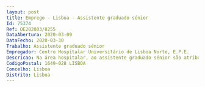 ```yaml
--- 
layout: post
title: Emprego - Lisboa - Assistente graduado sénior
Id: 75374
Ref: OE202003/0255
DataAbertura: 2020-03-09
DataFecho: 2020-03-30
Trabalho: Assistente graduado sénior
Empregador: Centro Hospitalar Universitário de Lisboa Norte, E.P.E.
Descricao: Na área hospitalar, ao assistente graduado sénior são atribuídas as funções de assistente e assistente graduado, cabendo lhe ainda a) Coordenar actividades assistenciais de investigação científica e de formação médica na área da especialidade b) Coordenar os processos de acreditação c) Exercer cargos de direcção e chefia d) Coadjuvar o Diretor de Serviço nas actividades de gestão e) Substituir o Diretor de Serviço da respectiva área nas suas faltas e impedimentos.
CodigoPostal: 1649-028 LISBOA
Concelho: Lisboa
Distrito: Lisboa
--- 
```

